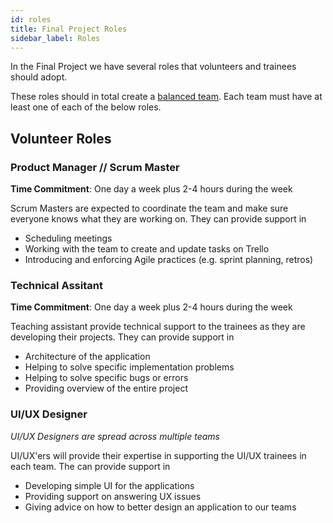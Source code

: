 ```yaml
---
id: roles
title: Final Project Roles
sidebar_label: Roles
---
```


In the Final Project we have several roles that volunteers and trainees should adopt.

These roles should in total create a [balanced team](https://www.youtube.com/watch?v=Z_Q4Q8rCVpU). Each team must have at least one of each of the below roles.

## Volunteer Roles

### Product Manager // Scrum Master

**Time Commitment**: One day a week plus 2-4 hours during the week

Scrum Masters are expected to coordinate the team and make sure everyone knows what they are working on. They can provide support in

- Scheduling meetings
- Working with the team to create and update tasks on Trello
- Introducing and enforcing Agile practices (e.g. sprint planning, retros)

### Technical Assitant

**Time Commitment**: One day a week plus 2-4 hours during the week

Teaching assistant provide technical support to the trainees as they are developing their projects. They can provide support in

- Architecture of the application
- Helping to solve specific implementation problems
- Helping to solve specific bugs or errors
- Providing overview of the entire project

### UI/UX Designer

_UI/UX Designers are spread across multiple teams_

UI/UX'ers will provide their expertise in supporting the UI/UX trainees in each team. The can provide support in

- Developing simple UI for the applications
- Providing support on answering UX issues
- Giving advice on how to better design an application to our teams
